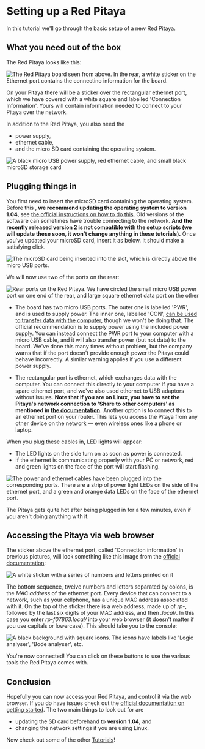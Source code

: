 # Setting up a Red Pitaya

In this tutorial we'll go through the basic setup of a new Red Pitaya.

## What you need out of the box

The Red Pitaya looks like this:

![The Red Pitaya board seen from above. In the rear, a white sticker on the Ethernet port contains the connectino information for the board.](img_boardtop.jpg)

On your Pitaya there will be a sticker over the rectangular ethernet port, which we have covered with a white square and labelled 'Connection Information'. Yours will contain information needed to connect to your Pitaya over the network.

In addition to the Red Pitaya, you also need the
* power supply,
* ethernet cable,
* and the micro SD card containing the operating system.

![A black micro USB power supply, red ethernet cable, and small black microSD storage card](img_cables.jpg)

## Plugging things in

You first need to insert the microSD card containing the operating system. Before this  , **we recommend updating the operating system to version 1.04**, see [the official instructions on how to do this](https://redpitaya.readthedocs.io/en/latest/quickStart/SDcard/SDcard.html#). Old versions of the software can sometimes have trouble connecting to the network. **And the recently released version 2 is not compatible with the setup scripts (we will update these soon, it won't change anything in these tutorials).** Once you've updated your microSD card, insert it as below. It should make a satisfying click.

![The microSD card being inserted into the slot, which is directly above the micro USB ports.](img_InsertingSD.jpg)

We will now use two of the ports on the rear:

![Rear ports on the Red Pitaya. We have circled the small micro USB power port on one end of the rear, and large square ethernet data port on the other](img_Ports.jpg)

* The board has two micro USB ports. The outer one is labelled 'PWR', and is used to supply power. The inner one, labelled 'CON', [can be used to transfer data with the computer](https://redpitaya.readthedocs.io/en/latest/developerGuide/software/console/console/console.html), though we won't be doing that. The official recommendation is to supply power using the included power supply. You can instead connect the PWR port to your computer with a micro USB cable, and it will also transfer power (but not data) to the board. We've done this many times without problem, but the company warns that if the port doesn't provide enough power the Pitaya could behave incorrectly. A similar warning applies if you use a different power supply.

* The rectangular port is ethernet, which exchanges data with the computer. You can connect this directly to your computer if you have a spare ethernet port, and we've also used ethernet to USB adaptors without issues. **Note that if you are on Linux, you have to set the Pitaya's network connection to 'Share to other computers' as mentioned in [the documentation](https://redpitaya.readthedocs.io/en/latest/quickStart/connect/connect.html).** Another option is to connect this to an ethernet port on your router. This lets you access the Pitaya from any other device on the network &mdash; even wireless ones like a phone or laptop. 

When you plug these cables in, LED lights will appear:
* The LED lights on the side turn on as soon as power is connected. 
* If the ethernet is communicating properly with your PC or network, red and green lights on the face of the port will start flashing.

![The power and ethernet cables have been plugged into the corresponding ports. There are a strip of power light LEDs on the side of the ethernet port, and a green and orange data LEDs on the face of the ethernet port.](img_PluggedIn.jpg)

The Pitaya gets quite hot after being plugged in for a few minutes, even if you aren't doing anything with it.

## Accessing the Pitaya via web browser

The sticker above the ethernet port, called 'Connection information' in previous pictures, will look something like this image from the [official documentation](https://redpitaya.com/rtd-iframe/?iframe=https://redpitaya.readthedocs.io/en/latest/quickStart/first.html):

![A white sticker with a series of numbers and letters printed on it](img_AddressSticker.png)

The bottom sequence,  twelve numbers and letters separated by colons, is the _MAC address_ of the ethernet port. Every device that can connect to a network, such as your cellphone, has a unique MAC address associated with it. On the top of the sticker there is a web address, made up of *rp-*, followed by the last six digits of your MAC address, and then *.local/*. In this case you enter _rp-f07863.local/_ into your web browser (it doesn't matter if you use capitals or lowercase). This should take you to the console:

![A black background with square icons. The icons have labels like 'Logic analyser', 'Bode analyser', etc.](img_WebConsole.png)

You're now connected! You can click on these buttons to use the various tools the Red Pitaya comes with.

## Conclusion

Hopefully you can now access your Red Pitaya, and control it via the web browser. If you do have issues check out the [official documentation on getting started](https://redpitaya.readthedocs.io/en/latest/quickStart/quickStart.html). The two main things to look out for are 

* updating the SD card beforehand to **version 1.04**, and 
* changing the network settings if you are using Linux.

Now check out some of the other [Tutorials](/Tutorials/HOME_Tutorials/)!
